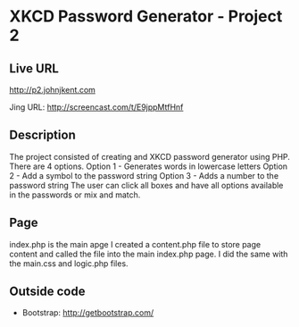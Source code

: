 # XKCD Password Generator - Project 2

## Live URL
<http://p2.johnjkent.com>

Jing URL:
http://screencast.com/t/E9jppMtfHnf

## Description
The project consisted of creating and XKCD password generator using PHP. There are 4 options. 
Option 1 - Generates words in lowercase letters
Option 2 - Add a symbol to the password string
Option 3 - Adds a number to the password string
The user can click all boxes and have all options available in the passwords or mix and match. 


## Page
index.php is the main apge
I created a content.php file to store page content and called the file into the main index.php page. 
I did the same with the main.css and logic.php files. 


## Outside code
* Bootstrap: http://getbootstrap.com/

